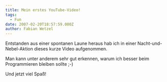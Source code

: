 ```yaml
---
title: Mein erstes YouTube-Video!
tags:
  - Fun
date: 2007-02-20T18:57:59.000Z
author: Fabian Wetzel
---
```


Entstanden aus einer spontanen Laune heraus hab ich in einer Nacht-und-Nebel-Aktion dieses kurze Video aufgenommen.

Man kann unter anderem sehr gut erkennen, warum ich&nbsp;besser beim Programmieren bleiben sollte ;-)

Und jetzt viel Spaß!
 <object width="425" height="350"><param name="movie" value="http://www.youtube.com/v/lNT3y_xwqZI"></param><param name="wmode" value="transparent"></param><embed src="http://www.youtube.com/v/lNT3y_xwqZI" type="application/x-shockwave-flash" wmode="transparent" width="425" height="350"></embed></object>


